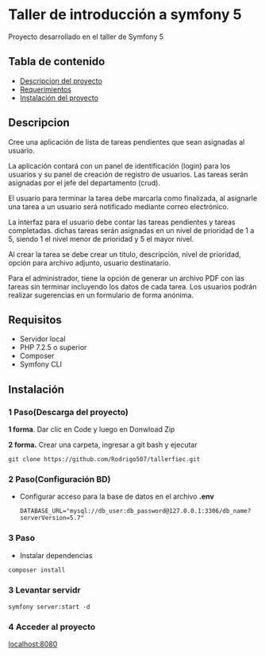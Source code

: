 #  Taller de introducción a symfony 5
Proyecto desarrollado en el taller de Symfony 5



## Tabla de contenido
- [Descripcion del proyecto](#Descripcion)
- [Requerimientos](#requerimientos)
- [Instalación del proyecto](#Instalación)




## Descripcion

Cree una aplicación de lista de tareas pendientes que sean asignadas al usuario. 

La aplicación contará con un panel de identificación (login) para los usuarios y su panel de creación de registro de usuarios. Las tareas serán asignadas por el jefe del departamento (crud).

El usuario para terminar la tarea debe marcarla como finalizada, al asignarle una tarea a un usuario será notificado mediante correo electrónico. 

La interfaz para el usuario debe contar las tareas pendientes y tareas completadas. dichas tareas serán asignadas en un nivel de prioridad de 1 a 5, siendo 1 el nivel menor de prioridad y 5 el mayor nivel.

Al crear la tarea se debe crear un título, descripción, nivel de prioridad, opción para archivo adjunto, usuario destinatario. 

Para el administrador, tiene la opción de generar un archivo PDF con las tareas sin terminar incluyendo los datos de cada tarea. Los usuarios podrán realizar sugerencias en un formulario de forma anónima.


## Requisitos
- Servidor local
- PHP 7.2.5 o superior
- Composer
- Symfony CLI


## Instalación
### 1 Paso(Descarga del proyecto)
**1 forma**. Dar clic en Code y luego en Donwload Zip

**2 forma.** Crear una carpeta, ingresar a git bash y ejecutar

    git clone https://github.com/Rodrigo507/tallerfiec.git
### 2 Paso(Configuración BD)

- Configurar acceso para la base de datos en el archivo **.env**
  ```
  DATABASE_URL="mysql://db_user:db_password@127.0.0.1:3306/db_name?serverVersion=5.7"
  ```


### 3 Paso
- Instalar dependencias 

 ```bash
composer install
```

### 3 Levantar servidr
  ```
  symfony server:start -d
  ```
### 4 Acceder al proyecto
[localhost:8080](http://127.0.0.1:8000/)
